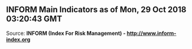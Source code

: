 ## INFORM Main Indicators as of Mon, 29 Oct 2018 03:20:43 GMT

Source: **INFORM (Index For Risk Management) - http://www.inform-index.org**